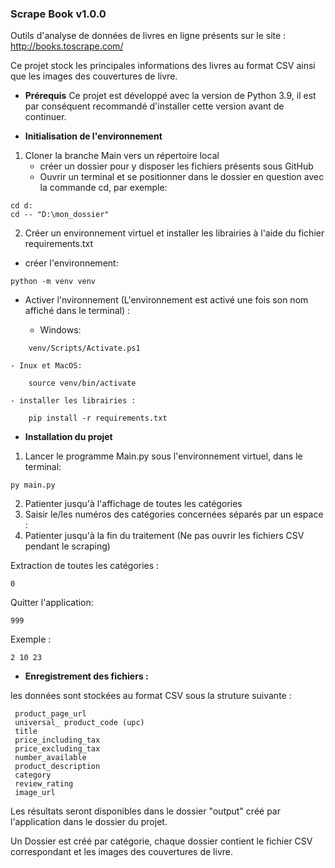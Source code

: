### Scrape Book v1.0.0

Outils d'analyse de données de livres en ligne présents sur le site : http://books.toscrape.com/

Ce projet stock les principales informations des livres au format CSV ainsi que les images des couvertures de livre.
 
- **Prérequis**
Ce projet est développé avec la version de Python 3.9, il est par conséquent recommandé d'installer cette version avant de continuer.


- **Initialisation de l'environnement**

1. Cloner la branche Main vers un répertoire local
    - créer un dossier pour y disposer les fichiers présents sous GitHub
    - Ouvrir un terminal et se positionner dans le dossier en question avec la commande cd, par exemple:
```
cd d:
cd -- "D:\mon_dossier"
```

2. Créer un environnement virtuel et installer les librairies à l'aide du fichier requirements.txt

- créer l'environnement:

```
python -m venv venv
```

- Activer l'nvironnement (L'environnement est activé une fois son nom affiché dans le terminal) : 

    - Windows:
```
    venv/Scripts/Activate.ps1 
```
    - Inux et MacOS:  
```
    source venv/bin/activate
```
    - installer les librairies : 
```
    pip install -r requirements.txt
```

- **Installation du projet**

1. Lancer le programme Main.py sous l'environnement virtuel, dans le terminal:
```
py main.py
```
2. Patienter jusqu'à l'affichage de toutes les catégories
3. Saisir le/les numéros des catégories concernées séparés par un espace :
4. Patienter jusqu'à la fin du traitement (Ne pas ouvrir les fichiers CSV pendant le scraping)


Extraction de toutes les catégories :
```
0
```
Quitter l'application:
```
999
```
Exemple :
```
2 10 23
```

- **Enregistrement des fichiers :**

les données sont stockées au format CSV sous la struture suivante :

```
 product_page_url
 universal_ product_code (upc)
 title
 price_including_tax
 price_excluding_tax
 number_available
 product_description
 category
 review_rating
 image_url
```

Les résultats seront disponibles dans le dossier "output" créé par l'application dans le dossier du projet.

Un Dossier est créé par catégorie, chaque dossier contient le fichier CSV correspondant et les images des couvertures de livre.


